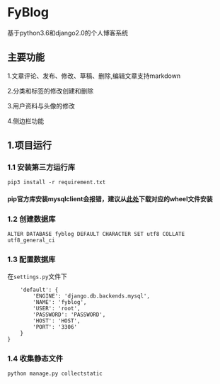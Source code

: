 # FyBlog

基于python3.6和django2.0的个人博客系统

## 主要功能
1.文章评论、发布、修改、草稿、删除,编辑文章支持markdown

2.分类和标签的修改创建和删除

3.用户资料与头像的修改

4.侧边栏功能

## 1.项目运行
 
### 1.1 安装第三方运行库

    pip3 install -r requirement.txt    
    
#### pip官方库安装mysqlclient会报错，建议从[此处](https://www.lfd.uci.edu/~gohlke/pythonlibs/#mysqlclient)下载对应的wheel文件安装


    
### 1.2 创建数据库
    ALTER DATABASE fyblog DEFAULT CHARACTER SET utf8 COLLATE utf8_general_ci 

### 1.3 配置数据库

在```settings.py```文件下

```DATABASES = {
    'default': {
        'ENGINE': 'django.db.backends.mysql',
        'NAME': 'fyblog',
        'USER': 'root',
        'PASSWORD': 'PASSWORD',
        'HOST': 'HOST',
        'PORT': '3306'
    }
}
```

### 1.4 收集静态文件

    python manage.py collectstatic



